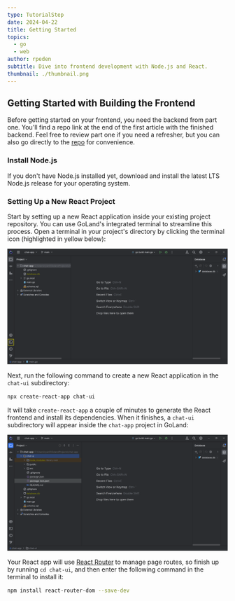 ```yaml
---
type: TutorialStep
date: 2024-04-22
title: Getting Started
topics:
  - go
  - web
author: rpeden
subtitle: Dive into frontend development with Node.js and React.
thumbnail: ./thumbnail.png
---
```


## Getting Started with Building the Frontend

Before getting started on your frontend, you need the backend from part one. You'll find a repo link at the end of the first article with the finished backend. Feel free to review part one if you need a refresher, but you can also go directly to the [repo](https://github.com/rpeden/go-gin-react-part1) for convenience.

### Install Node.js

If you don't have Node.js installed yet, download and install the latest LTS Node.js release for your operating system.

### Setting Up a New React Project

Start by setting up a new React application inside your existing project repository. You can use GoLand's integrated terminal to streamline this process. Open a terminal in your project's directory by clicking the terminal icon (highlighted in yellow below):

![Terminal button](./images/1.png)

Next, run the following command to create a new React application in the `chat-ui` subdirectory:

```sh
npx create-react-app chat-ui
```

It will take `create-react-app` a couple of minutes to generate the React frontend and install its dependencies. When it finishes, a `chat-ui` subdirectory will appear inside the `chat-app` project in GoLand:

![chat-ui directory in GoLand](./images/2.png)

Your React app will use [React Router](https://reactrouter.com/) to manage page routes, so finish up by running `cd chat-ui`, and then enter the following command in the terminal to install it:

```sh
npm install react-router-dom --save-dev
```
